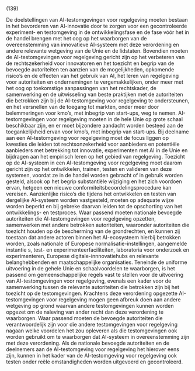 (139)

De doelstellingen van AI-testomgevingen voor regelgeving moeten bestaan in het bevorderen van AI-innovatie door te zorgen voor een gecontroleerde experiment- en testomgeving in de ontwikkelingsfase en de fase vóór het in de handel brengen met het oog op het waarborgen van de overeenstemming van innovatieve AI-systeem met deze verordening en andere relevante wetgeving van de Unie en de lidstaten. Bovendien moeten de AI-testomgevingen voor regelgeving gericht zijn op het verbeteren van de rechtszekerheid voor innovatoren en het toezicht en begrip van de bevoegde autoriteiten ten aanzien van de mogelijkheden, opkomende risico’s en de effecten van het gebruik van AI, het leren van regelgeving voor autoriteiten en ondernemingen te vergemakkelijken, onder meer met het oog op toekomstige aanpassingen van het rechtskader, de samenwerking en de uitwisseling van beste praktijken met de autoriteiten die betrokken zijn bij de AI-testomgeving voor regelgeving te ondersteunen, en het versnellen van de toegang tot markten, onder meer door belemmeringen voor kmo’s, met inbegrip van start-ups, weg te nemen. AI-testomgevingen voor regelgeving moeten in de hele Unie op grote schaal beschikbaar zijn, en er moet bijzondere aandacht worden besteed aan de toegankelijkheid ervan voor kmo’s, met inbegrip van start-ups. Bij deelname aan een AI-testomgeving voor regelgeving moet de focus liggen op kwesties die leiden tot rechtsonzekerheid voor aanbieders en potentiële aanbieders met betrekking tot innovatie, experimenten met AI in de Unie en bijdragen aan het empirisch leren op het gebied van regelgeving. Toezicht op de AI-systeem in een AI-testomgeving voor regelgeving moet daarom gericht zijn op het ontwikkelen, trainen, testen en valideren van deze systemen, voordat ze in de handel worden gebracht of in gebruik worden gesteld, alsook op het begrip substantiële wijziging en het zich voordoen ervan, hetgeen een nieuwe conformiteitsbeoordelingsprocedure kan vereisen. Aanzienlijke risico’s die tijdens het ontwikkelen en testen van dergelijke AI-systeem worden vastgesteld, moeten op adequate wijze worden beperkt en bij gebreke daarvan leiden tot de opschorting van het ontwikkelings- en testproces. Waar passend moeten nationale bevoegde autoriteiten die AI-testomgevingen voor regelgeving opzetten, samenwerken met andere betrokken autoriteiten, waaronder autoriteiten die toezicht houden op de bescherming van de grondrechten, en kunnen zij toestaan dat andere actoren binnen het AI-ecosysteem hierbij betrokken worden, zoals nationale of Europese normalisatie-instellingen, aangemelde instantie s, test- en experimenteerfaciliteiten, laboratoria voor onderzoek en experimenteren, Europese digitale-innnovatiehubs en relevante belanghebbenden en maatschappelijke organisaties. Teneinde de uniforme uitvoering in de gehele Unie en schaalvoordelen te waarborgen, is het passend om gemeenschappelijke regels vast te stellen voor de uitvoering van AI-testomgevingen voor regelgeving, evenals een kader voor de samenwerking tussen de relevante autoriteiten die betrokken zijn bij het toezicht op de testomgevingen. Krachtens deze verordening opgezette AI-testomgevingen voor regelgeving mogen geen afbreuk doen aan andere wetgeving op grond waarvan andere testomgevingen kunnen worden opgezet om de naleving van ander recht dan deze verordening te waarborgen. Waar passend moeten de bevoegde autoriteiten die verantwoordelijk zijn voor die andere testomgevingen voor regelgeving nagaan welke voordelen het zou opleveren als die testomgevingen ook worden gebruikt om te waarborgen dat AI-systeem in overeenstemming zijn met deze verordening. Als de nationale bevoegde autoriteiten en de deelnemers aan de AI-testomgeving voor regelgeving het hierover eens zijn, kunnen in het kader van de AI-testomgeving voor regelgeving ook testen onder reële omstandigheden worden uitgevoerd en gecontroleerd.

